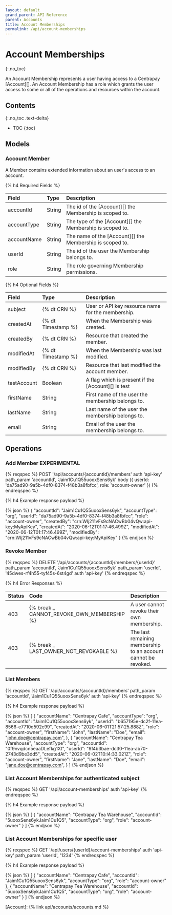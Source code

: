 ```yaml
---
layout: default
grand_parent: API Reference
parent: Accounts
title: Account Memberships
permalink: /api/account-memberships
---
```


# Account Memberships
{:.no_toc}

An Account Membership represents a user having access to a Centrapay
[Account][]. An Account Membership has a role which grants the user access to
some or all of the operations and resources within the account.


## Contents
{:.no_toc .text-delta}

* TOC
{:toc}

## Models

### Account Member

A Member contains extended information about an user's access to an account.

{% h4 Required Fields %}

| Field       | Type   | Description                                              |
|:------------|:-------|:---------------------------------------------------------|
| accountId   | String | The id of the [Account][] the Membership is scoped to.   |
| accountType | String | The type of the [Account][] the Membership is scoped to. |
| accountName | String | The name of the [Account][] the Membership is scoped to. |
| userId      | String | The id of the user the Membership belongs to.            |
| role        | String | The role governing Membership permissions.               |

{% h4 Optional Fields %}

| Field       | Type               | Description                                        |
|:------------|:-------------------|:---------------------------------------------------|
| subject     | {% dt CRN %}       | User or API key resource name for the membership.  |
| createdAt   | {% dt Timestamp %} | When the Membership was created.                   |
| createdBy   | {% dt CRN %}       | Resource that created the  member.                 |
| modifiedAt  | {% dt Timestamp %} | When the Membership was last modified.             |
| modifiedBy  | {% dt CRN %}       | Resource that last modified the account member.    |
| testAccount | Boolean            | A flag which is present if the [Account][] is test |
| firstName   | String             | First name of the user the membership belongs to.  |
| lastName    | String             | Last name of the user the membership belongs to.   |
| email       | String             | Email of the user the membership belongs to.       |

## Operations

### Add Member **EXPERIMENTAL**

{% reqspec %}
  POST '/api/accounts/{accountId}/members'
  auth 'api-key'
  path_param 'accountId', 'Jaim1Cu1Q55uooxSens6yk'
  body ({ userId: 'da75ad90-9a5b-4df0-8374-f48b3a8fbfcc', role: 'account-owner' })
{% endreqspec %}


{% h4 Example response payload %}

{% json %}
{
  "accountId": "Jaim1Cu1Q55uooxSens6yk",
  "accountType": "org",
  "userId": "da75ad90-9a5b-4df0-8374-f48b3a8fbfcc",
  "role": "account-owner",
  "createdBy": "crn:WIj211vFs9cNACwBb04vQw:api-key:MyApiKey",
  "createdAt": "2020-06-12T01:17:46.499Z",
  "modifiedAt": "2020-06-12T01:17:46.499Z",
  "modifiedBy": "crn:WIj211vFs9cNACwBb04vQw:api-key:MyApiKey"
}
{% endjson %}

### Revoke Member

{% reqspec %}
  DELETE '/api/accounts/{accountId}/members/{userId}'
  path_param 'accountId', 'Jaim1Cu1Q55uooxSens6yk'
  path_param 'userId', '45dwes-rf4h55-tyf45s-6st4gd'
  auth 'api-key'
{% endreqspec %}

{% h4 Error Responses %}

| Status |                    Code                    |                          Description                           |
| :----- | :----------------------------------------- | :------------------------------------------------------------- |
| 403    | {% break _ CANNOT_REVOKE_OWN_MEMBERSHIP %} | A user cannot revoke their own membership.                     |
| 403    | {% break _ LAST_OWNER_NOT_REVOKABLE %}     | The last remaining membership to an account cannot be revoked. |

### List Members

{% reqspec %}
  GET '/api/accounts/{accountId}/members'
  path_param 'accountId', 'Jaim1Cu1Q55uooxSens6yk'
  auth 'api-key'
{% endreqspec %}

{% h4 Example response payload %}

{% json %}
[
  {
    "accountName": "Centrapay Cafe",
    "accountType": "org",
    "accountId": "Jaim1Cu1Q55uooxSens6yk",
    "userId": "b657195e-dc2f-11ea-8566-e7710d592c99",
    "createdAt": "2020-06-01T21:57:25.888Z",
    "role": "account-owner",
    "firstName": "John",
    "lastName": "Doe",
    "email": "john.doe@centrapay.com",
  },
  {
    "accountName": "Centrapay Tea Warehouse",
    "accountType": "org",
    "accountId": "0f9nvqdcn5eaaDLefkg1Xt",
    "userId": "9f4b3bae-dc30-11ea-ab70-2743d9be3dd5",
    "createdAt": "2020-06-02T10:l4:33.021Z",
    "role": "account-owner",
    "firstName": "Jane",
    "lastName": "Doe",
    "email": "jane.doe@centrapay.com",
  }
]
{% endjson %}

### List Account Memberships for authenticated subject

{% reqspec %}
  GET '/api/account-memberships'
  auth 'api-key'
{% endreqspec %}

{% h4 Example response payload %}

{% json %}
[
  {
    "accountName": "Centrapay Tea Warehouse",
    "accountId": "5uooxSens6ykJaim1Cu1Q5",
    "accountType": "org",
    "role": "account-owner"
  }
]
{% endjson %}


### List Account Memberships for specific user

{% reqspec %}
  GET '/api/users/{userId}/account-memberships'
  auth 'api-key'
  path_param 'userId', '1234'
{% endreqspec %}

{% h4 Example response payload %}

{% json %}
[
  {
    "accountName": "Centrapay Cafe",
    "accountId": "Jaim1Cu1Q55uooxSens6yk",
    "accountType": "org",
    "role": "account-owner"
  },
  {
    "accountName": "Centrapay Tea Warehouse",
    "accountId": "5uooxSens6ykJaim1Cu1Q5",
    "accountType": "org",
    "role": "account-owner"
  }
]
{% endjson %}

[Account]: {% link api/accounts/accounts.md %}
